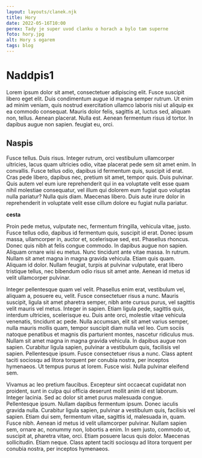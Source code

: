 ```yaml
---
layout: layouts/clanek.njk
title: Hory
date: 2022-05-16T10:00
perex: Tady je super uvod clanku o horach a bylo tam superne
foto: hory.jpg
alt: Hory s ogarem
tags: blog
---
```


# Naddpis1

Lorem ipsum dolor sit amet, consectetuer adipiscing elit. Fusce suscipit libero eget elit. Duis condimentum augue id magna semper rutrum. Ut enim ad minim veniam, quis nostrud exercitation ullamco laboris nisi ut aliquip ex ea commodo consequat. Mauris dolor felis, sagittis at, luctus sed, aliquam non, tellus. Aenean placerat. Nulla est. Aenean fermentum risus id tortor. In dapibus augue non sapien.
feugiat eu, orci.

## Naspis

Fusce tellus. Duis risus. Integer rutrum, orci vestibulum ullamcorper ultricies, lacus quam ultricies odio, vitae placerat pede sem sit amet enim. In convallis. Fusce tellus odio, dapibus id fermentum quis, suscipit id erat. Cras pede libero, dapibus nec, pretium sit amet, tempor quis. Duis pulvinar. Quis autem vel eum iure reprehenderit qui in ea voluptate velit esse quam nihil molestiae consequatur, vel illum qui dolorem eum fugiat quo voluptas nulla pariatur? Nulla quis diam. Maecenas libero. Duis aute irure dolor in reprehenderit in voluptate velit esse cillum dolore eu fugiat nulla pariatur.

**cesta**

Proin pede metus, vulputate nec, fermentum fringilla, vehicula vitae, justo. Fusce tellus odio, dapibus id fermentum quis, suscipit id erat. Donec ipsum massa, ullamcorper in, auctor et, scelerisque sed, est. Phasellus rhoncus. Donec quis nibh at felis congue commodo. In dapibus augue non sapien. Aliquam ornare wisi eu metus. Nunc tincidunt ante vitae massa. In rutrum. Nullam sit amet magna in magna gravida vehicula. Etiam quis quam. Aliquam id dolor. Nullam feugiat, turpis at pulvinar vulputate, erat libero tristique tellus, nec bibendum odio risus sit amet ante. Aenean id metus id velit ullamcorper pulvinar.

Integer pellentesque quam vel velit. Phasellus enim erat, vestibulum vel, aliquam a, posuere eu, velit. Fusce consectetuer risus a nunc. Mauris suscipit, ligula sit amet pharetra semper, nibh ante cursus purus, vel sagittis velit mauris vel metus. Integer in sapien. Etiam ligula pede, sagittis quis, interdum ultricies, scelerisque eu. Duis ante orci, molestie vitae vehicula venenatis, tincidunt ac pede. Nulla accumsan, elit sit amet varius semper, nulla mauris mollis quam, tempor suscipit diam nulla vel leo. Cum sociis natoque penatibus et magnis dis parturient montes, nascetur ridiculus mus. Nullam sit amet magna in magna gravida vehicula. In dapibus augue non sapien. Curabitur ligula sapien, pulvinar a vestibulum quis, facilisis vel sapien. Pellentesque ipsum. Fusce consectetuer risus a nunc. Class aptent taciti sociosqu ad litora torquent per conubia nostra, per inceptos hymenaeos. Ut tempus purus at lorem. Fusce wisi. Nulla pulvinar eleifend sem.

Vivamus ac leo pretium faucibus. Excepteur sint occaecat cupidatat non proident, sunt in culpa qui officia deserunt mollit anim id est laborum. Integer lacinia. Sed ac dolor sit amet purus malesuada congue. Pellentesque ipsum. Nullam dapibus fermentum ipsum. Donec iaculis gravida nulla. Curabitur ligula sapien, pulvinar a vestibulum quis, facilisis vel sapien. Etiam dui sem, fermentum vitae, sagittis id, malesuada in, quam. Fusce nibh. Aenean id metus id velit ullamcorper pulvinar. Nullam sapien sem, ornare ac, nonummy non, lobortis a enim. In sem justo, commodo ut, suscipit at, pharetra vitae, orci. Etiam posuere lacus quis dolor. Maecenas sollicitudin. Etiam neque. Class aptent taciti sociosqu ad litora torquent per conubia nostra, per inceptos hymenaeos.
